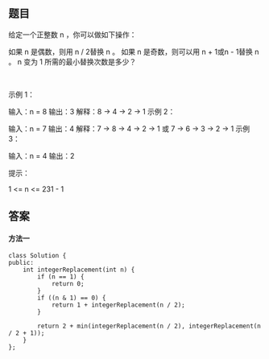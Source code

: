 ## 题目
给定一个正整数 n ，你可以做如下操作：

如果 n 是偶数，则用 n / 2替换 n 。
如果 n 是奇数，则可以用 n + 1或n - 1替换 n 。
n 变为 1 所需的最小替换次数是多少？

 

示例 1：

输入：n = 8
输出：3
解释：8 -> 4 -> 2 -> 1
示例 2：

输入：n = 7
输出：4
解释：7 -> 8 -> 4 -> 2 -> 1
或 7 -> 6 -> 3 -> 2 -> 1
示例 3：

输入：n = 4
输出：2
 

提示：

1 <= n <= 231 - 1

## 答案

#### 方法一
```
class Solution {
public:
    int integerReplacement(int n) {
        if (n == 1) {
            return 0;
        }
        if ((n & 1) == 0) {
            return 1 + integerReplacement(n / 2);
        }

        return 2 + min(integerReplacement(n / 2), integerReplacement(n / 2 + 1));
    }
};
```
